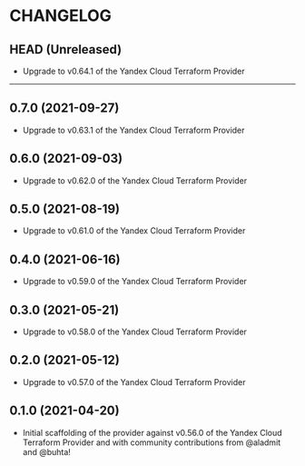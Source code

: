 CHANGELOG
=========

## HEAD (Unreleased)
* Upgrade to v0.64.1 of the Yandex Cloud Terraform Provider

---

## 0.7.0 (2021-09-27)
* Upgrade to v0.63.1 of the Yandex Cloud Terraform Provider

## 0.6.0 (2021-09-03)
* Upgrade to v0.62.0 of the Yandex Cloud Terraform Provider

## 0.5.0 (2021-08-19)
* Upgrade to v0.61.0 of the Yandex Cloud Terraform Provider

## 0.4.0 (2021-06-16)
* Upgrade to v0.59.0 of the Yandex Cloud Terraform Provider

## 0.3.0 (2021-05-21)
* Upgrade to v0.58.0 of the Yandex Cloud Terraform Provider

## 0.2.0 (2021-05-12)
* Upgrade to v0.57.0 of the Yandex Cloud Terraform Provider

## 0.1.0 (2021-04-20)
* Initial scaffolding of the provider against v0.56.0 of the Yandex Cloud Terraform Provider and with community
  contributions from @aladmit and @buhta!

